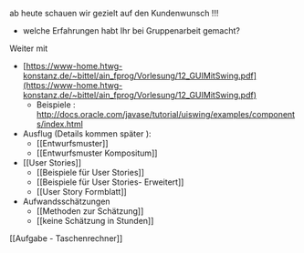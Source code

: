 ab heute schauen wir gezielt auf den Kundenwunsch !!!
- welche Erfahrungen habt Ihr bei Gruppenarbeit gemacht?

Weiter mit 
- [https://www-home.htwg-konstanz.de/~bittel/ain_fprog/Vorlesung/12_GUIMitSwing.pdf](https://www-home.htwg-konstanz.de/~bittel/ain_fprog/Vorlesung/12_GUIMitSwing.pdf)
	- Beispiele : http://docs.oracle.com/javase/tutorial/uiswing/examples/components/index.html
- Ausflug (Details kommen später ): 
	- [[Entwurfsmuster]]
	- [[Entwurfsmuster Kompositum]]
- [[User Stories]]
	- [[Beispiele für User Stories]]
	- [[Beispiele für User Stories- Erweitert]]
	- [[User Story Formblatt]]
- Aufwandsschätzungen
	- [[Methoden zur Schätzung]]
	- [[keine Schätzung in Stunden]]


[[Aufgabe - Taschenrechner]]
